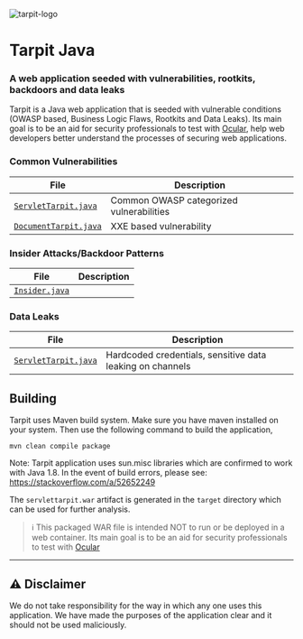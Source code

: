 ![tarpit-logo](tarpit-logo.png) 

# Tarpit Java
### A web application seeded with vulnerabilities, rootkits, backdoors and data leaks

Tarpit is a Java web application that is seeded with vulnerable conditions (OWASP based, Business Logic Flaws, Rootkits and Data Leaks). Its main goal is to be an aid for security professionals to test with [Ocular](https://ocular.shiftleft.io), help web developers better understand the processes of securing web applications.


### Common Vulnerabilities

| File | Description |
| --- | --- |
| [`ServletTarpit.java`](https://github.com/conikeec/tarpit/blob/master/src/main/java/io/shiftleft/tarpit/SecuredServlet.java) | Common OWASP categorized vulnerabilities | 
| [`DocumentTarpit.java`](https://github.com/conikeec/tarpit/blob/master/src/main/java/io/shiftleft/tarpit/DocumentTarpit.java) | XXE based vulnerability |

### Insider Attacks/Backdoor Patterns

| File | Description |
| --- | --- |
| [`Insider.java`](https://github.com/conikeec/tarpit/blob/master/src/main/java/io/shiftleft/tarpit/Insider.java) | |

### Data Leaks

| File | Description |
| --- | --- |
| [`ServletTarpit.java`](https://github.com/conikeec/tarpit/blob/master/src/main/java/io/shiftleft/tarpit/SecuredServlet.java) | Hardcoded credentials, sensitive data leaking on channels |

## Building

Tarpit uses Maven build system. Make sure you have maven installed on your system. Then use the following command to build the application,

```
mvn clean compile package
```

Note: Tarpit application uses sun.misc libraries which are confirmed to work with Java 1.8. In the event of build errors, please see: https://stackoverflow.com/a/52652249

The `servlettarpit.war` artifact is generated in the `target` directory which can be used for further analysis.

> :information_source: This packaged WAR file is intended NOT to run or be deployed in a web container. Its main goal is to be an aid for security professionals to test with [Ocular](https://ocular.shiftleft.io)

- - -

## :warning: Disclaimer

We do not take responsibility for the way in which any one uses this application. We have made the purposes of the application clear and it should not be used maliciously.
